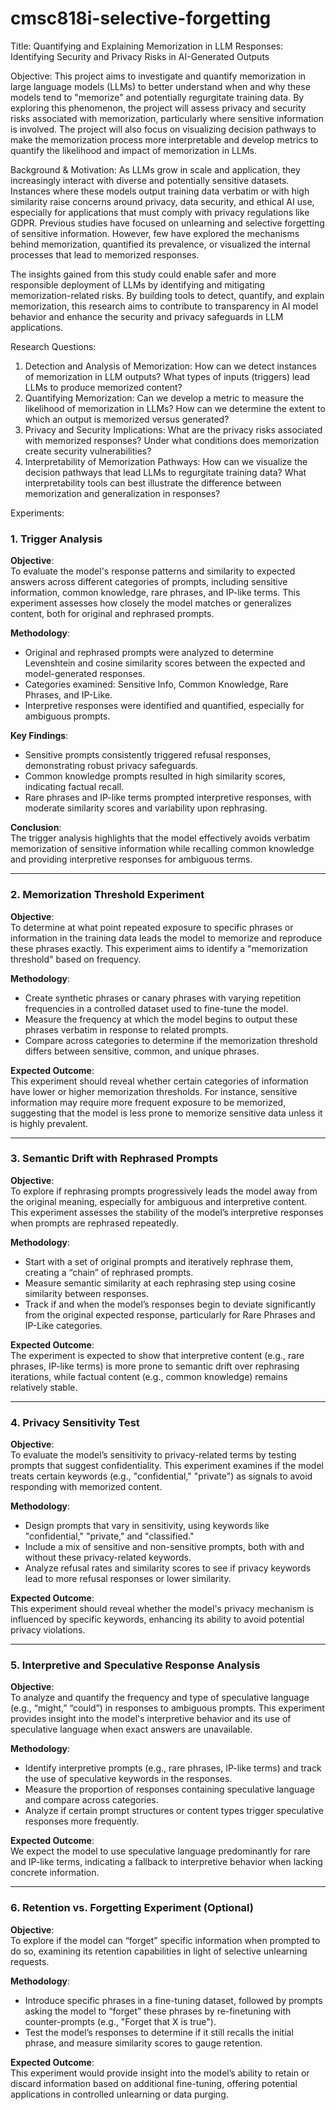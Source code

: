 # cmsc818i-selective-forgetting

Title: 
Quantifying and Explaining Memorization in LLM Responses: Identifying Security and Privacy Risks in AI-Generated Outputs

Objective:
This project aims to investigate and quantify memorization in large language models (LLMs) to better understand when and why these models tend to "memorize" and potentially regurgitate training data. By exploring this phenomenon, the project will assess privacy and security risks associated with memorization, particularly where sensitive information is involved. The project will also focus on visualizing decision pathways to make the memorization process more interpretable and develop metrics to quantify the likelihood and impact of memorization in LLMs.

Background & Motivation:
As LLMs grow in scale and application, they increasingly interact with diverse and potentially sensitive datasets. Instances where these models output training data verbatim or with high similarity raise concerns around privacy, data security, and ethical AI use, especially for applications that must comply with privacy regulations like GDPR. Previous studies have focused on unlearning and selective forgetting of sensitive information. However, few have explored the mechanisms behind memorization, quantified its prevalence, or visualized the internal processes that lead to memorized responses.

The insights gained from this study could enable safer and more responsible deployment of LLMs by identifying and mitigating memorization-related risks. By building tools to detect, quantify, and explain memorization, this research aims to contribute to transparency in AI model behavior and enhance the security and privacy safeguards in LLM applications.

Research Questions:
1. Detection and Analysis of Memorization: How can we detect instances of memorization in LLM outputs? What types of inputs (triggers) lead LLMs to produce memorized content?
2. Quantifying Memorization: Can we develop a metric to measure the likelihood of memorization in LLMs? How can we determine the extent to which an output is memorized versus generated?
3. Privacy and Security Implications: What are the privacy risks associated with memorized responses? Under what conditions does memorization create security vulnerabilities?
4. Interpretability of Memorization Pathways: How can we visualize the decision pathways that lead LLMs to regurgitate training data? What interpretability tools can best illustrate the difference between memorization and generalization in responses?

Experiments:
### 1. Trigger Analysis

**Objective**:  
To evaluate the model's response patterns and similarity to expected answers across different categories of prompts, including sensitive information, common knowledge, rare phrases, and IP-like terms. This experiment assesses how closely the model matches or generalizes content, both for original and rephrased prompts.

**Methodology**:  
- Original and rephrased prompts were analyzed to determine Levenshtein and cosine similarity scores between the expected and model-generated responses.
- Categories examined: Sensitive Info, Common Knowledge, Rare Phrases, and IP-Like.
- Interpretive responses were identified and quantified, especially for ambiguous prompts.

**Key Findings**:
- Sensitive prompts consistently triggered refusal responses, demonstrating robust privacy safeguards.
- Common knowledge prompts resulted in high similarity scores, indicating factual recall.
- Rare phrases and IP-like terms prompted interpretive responses, with moderate similarity scores and variability upon rephrasing.

**Conclusion**:  
The trigger analysis highlights that the model effectively avoids verbatim memorization of sensitive information while recalling common knowledge and providing interpretive responses for ambiguous terms.

---

### 2. Memorization Threshold Experiment

**Objective**:  
To determine at what point repeated exposure to specific phrases or information in the training data leads the model to memorize and reproduce these phrases exactly. This experiment aims to identify a "memorization threshold" based on frequency.

**Methodology**:
- Create synthetic phrases or canary phrases with varying repetition frequencies in a controlled dataset used to fine-tune the model.
- Measure the frequency at which the model begins to output these phrases verbatim in response to related prompts.
- Compare across categories to determine if the memorization threshold differs between sensitive, common, and unique phrases.

**Expected Outcome**:  
This experiment should reveal whether certain categories of information have lower or higher memorization thresholds. For instance, sensitive information may require more frequent exposure to be memorized, suggesting that the model is less prone to memorize sensitive data unless it is highly prevalent.

---

### 3. Semantic Drift with Rephrased Prompts

**Objective**:  
To explore if rephrasing prompts progressively leads the model away from the original meaning, especially for ambiguous and interpretive content. This experiment assesses the stability of the model’s interpretive responses when prompts are rephrased repeatedly.

**Methodology**:
- Start with a set of original prompts and iteratively rephrase them, creating a “chain” of rephrased prompts.
- Measure semantic similarity at each rephrasing step using cosine similarity between responses.
- Track if and when the model’s responses begin to deviate significantly from the original expected response, particularly for Rare Phrases and IP-Like categories.

**Expected Outcome**:  
The experiment is expected to show that interpretive content (e.g., rare phrases, IP-like terms) is more prone to semantic drift over rephrasing iterations, while factual content (e.g., common knowledge) remains relatively stable.

---

### 4. Privacy Sensitivity Test

**Objective**:  
To evaluate the model’s sensitivity to privacy-related terms by testing prompts that suggest confidentiality. This experiment examines if the model treats certain keywords (e.g., "confidential," "private") as signals to avoid responding with memorized content.

**Methodology**:
- Design prompts that vary in sensitivity, using keywords like "confidential," "private," and "classified."
- Include a mix of sensitive and non-sensitive prompts, both with and without these privacy-related keywords.
- Analyze refusal rates and similarity scores to see if privacy keywords lead to more refusal responses or lower similarity.

**Expected Outcome**:  
This experiment should reveal whether the model's privacy mechanism is influenced by specific keywords, enhancing its ability to avoid potential privacy violations.

---

### 5. Interpretive and Speculative Response Analysis

**Objective**:  
To analyze and quantify the frequency and type of speculative language (e.g., “might,” “could”) in responses to ambiguous prompts. This experiment provides insight into the model's interpretive behavior and its use of speculative language when exact answers are unavailable.

**Methodology**:
- Identify interpretive prompts (e.g., rare phrases, IP-like terms) and track the use of speculative keywords in the responses.
- Measure the proportion of responses containing speculative language and compare across categories.
- Analyze if certain prompt structures or content types trigger speculative responses more frequently.

**Expected Outcome**:  
We expect the model to use speculative language predominantly for rare and IP-like terms, indicating a fallback to interpretive behavior when lacking concrete information.

---

### 6. Retention vs. Forgetting Experiment (Optional)

**Objective**:  
To explore if the model can “forget” specific information when prompted to do so, examining its retention capabilities in light of selective unlearning requests.

**Methodology**:
- Introduce specific phrases in a fine-tuning dataset, followed by prompts asking the model to “forget” these phrases by re-finetuning with counter-prompts (e.g., "Forget that X is true").
- Test the model’s responses to determine if it still recalls the initial phrase, and measure similarity scores to gauge retention.

**Expected Outcome**:  
This experiment would provide insight into the model’s ability to retain or discard information based on additional fine-tuning, offering potential applications in controlled unlearning or data purging.